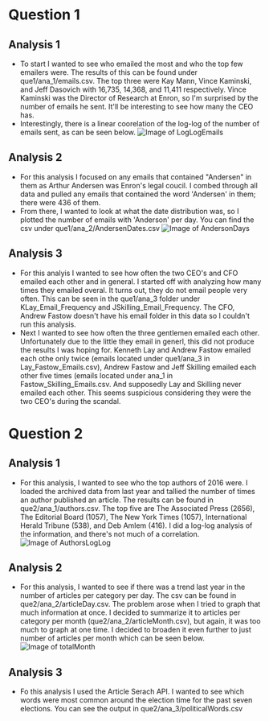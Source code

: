 # Question 1

## Analysis 1
- To start I wanted to see who emailed the most and who the top few emailers were. The results of this can be found under que1/ana_1/emails.csv. The top three were Kay Mann, Vince Kaminski, and Jeff Dasovich with 16,735, 14,368, and 11,411 respectively. Vince Kaminski was the Director of Research at Enron, so I'm surprised by the number of emails he sent. It'll be interesting to see how many the CEO has.
- Interestingly, there is a linear coorelation of the log-log of the number of emails sent, as can be seen below.
![Image of LogLogEmails](/que1/ana_1/LogLogEmails.png)

## Analysis 2
- For this analysis I focused on any emails that contained "Andersen" in them as Arthur Andersen was Enron's legal coucil. I combed through all data and pulled any emails that contained the word 'Andersen' in them; there were 436 of them.
- From there, I wanted to look at what the date distribution was, so I plotted the number of emails with 'Anderson' per day. You can find the csv under que1/ana_2/AndersenDates.csv
![Image of AndersonDays](/que1/ana_2/AndersenDays.png)

## Analysis 3
- For this analyis I wanted to see how often the two CEO's and CFO emailed each other and in general. I started off with analyzing how many times they emailed overal. It turns out, they do not email people very often. This can be seen in the que1/ana_3 folder under KLay_Email_Frequency and JSkilling_Email_Frequency. The CFO, Andrew Fastow doesn't have his email folder in this data so I couldn't run this analysis. 
- Next I wanted to see how often the three gentlemen emailed each other. Unfortunately due to the little they email in generl, this did not produce the results I was hoping for. Kenneth Lay and Andrew Fastow emailed each othe only twice (emails located under que1/ana_3 in Lay_Fastow_Emails.csv), Andrew Fastow and Jeff Skilling emailed each other five times (emails located under ana_1 in Fastow_Skilling_Emails.csv. And supposedly Lay and Skilling never emailed each other. This seems suspicious considering they were the two CEO's during the scandal.

# Question 2
## Analysis 1
- For this analysis, I wanted to see who the top authors of 2016 were. I loaded the archived data from last year and tallied the number of times an author published an article. The results can be found in que2/ana_1/authors.csv. The top five are The Associated Press (2656), The Editorial Board (1057), The New York Times (1057), International Herald Tribune (538), and Deb Amlem (416). I did a log-log analysis of the information, and there's not much of a correlation.
![Image of AuthorsLogLog](/que2/ana_1/AuthorsLogLog.png)

## Analysis 2
- For this analysis, I wanted to see if there was a trend last year in the number of articles per category per day. The csv can be found in que2/ana_2/articleDay.csv. The problem arose when I tried to graph that much information at once. I decided to summarize it to articles per category per month (que2/ana_2/articleMonth.csv), but again, it was too much to graph at one time. I decided to broaden it even further to just number of articles per month which can be seen below.
![Image of totalMonth](/que2/ana_2/totalMonth.png)

## Analysis 3
- Fo this analysis I used the Article Serach API. I wanted to see which words were most common around the election time for the past seven elections. You can see the output in que2/ana_3/politicalWords.csv

